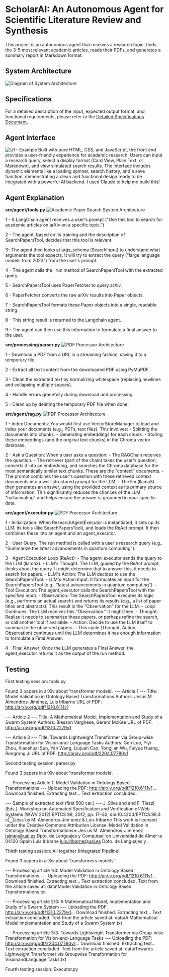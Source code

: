 # ScholarAI: An Autonomous Agent for Scientific Literature Review and Synthesis

This project is an autonomous agent that receives a research topic, finds the 3-5 most relevant academic articles, reads their PDFs, and generates a summary report in Markdown format.

## System Architecture
![Diagram of System Architecture](docs/Architecture.png)

## Specifications
For a detailed description of the input, expected output format, and functional requirements, please refer to the [Detailed Specifications Document](docs/SPECIFICATIONS.md).

## Agent Interface
![UI - Example](docs/interface.png)
Built with pure HTML, CSS, and JavaScript, the front end provides a user-friendly experience for academic research. Users can input a research query, select a display format (Card View, Plain Text, or Markdown), and view simulated search results. The interface includes dynamic elements like a loading spinner, search history, and a save function, demonstrating a clean and functional design ready to be integrated with a powerful AI backend.
I used Claude to help me build this!

## Agent Explanation

**src/agent/tools.py**
![Academic Paper Search System Architecture](docs/tools.png)

1 - A LangChain agent receives a user's prompt ("Use this tool to search for academic articles on arXiv on a specific topic.")

2 - The agent, based on its training and the description of SearchPapersTool, decides that this tool is relevant.

3- The agent then looks at args_schema (SearchInput) to understand what arguments the tool expects. It will try to extract the query ("large language models from 2023") from the user's prompt.

4 - The agent calls the _run method of SearchPapersTool with the extracted query.

5 - SearchPapersTool uses PaperFetcher to query arXiv.

6 - PaperFetcher converts the raw arXiv results into Paper objects.

7 - SearchPapersTool formats these Paper objects into a single, readable string.

8 - This string result is returned to the Langchain agent.

9 - The agent can then use this information to formulate a final answer to the user.

**src/processing/parser.py**
![PDF Processor Architecture](docs/parser.png)

1 - Download a PDF from a URL in a streaming fashion, saving it to a temporary file.

2 - Extract all text content from the downloaded PDF using PyMuPDF.

3 - Clean the extracted text by normalizing whitespace (replacing newlines and collapsing multiple spaces).

4 - Handle errors gracefully during download and processing.

5 - Clean up by deleting the temporary PDF file when done.

**src/agent/rag.py**
![PDF Processor Architecture](docs/RAG.png)

1 - Index Documents: You would first use VectorStoreManager to load and index your documents (e.g., PDFs, text files). This involves:
    - Splitting the documents into chunks.
    - Generating embeddings for each chunk.
    - Storing these embeddings (and the original text chunks) in the Chroma vector database.
    
2 - Ask a Question: When a user asks a question:
    - The RAGChain receives the question.
    - The retriever (part of the chain) takes the user's question, converts it into an embedding, and searches the Chroma database for the most semantically similar text chunks. These are the "context" documents.
    - The prompt combines the user's question with these retrieved context documents into a well-structured prompt for the LLM.
    - The llm (llama3) then generates an answer, using the provided context as its primary source of information. This significantly reduces the chances of the LLM "hallucinating" and helps ensure the answer is grounded in your specific data.

**src/agent/executor.py**
![PDF Processor Architecture](docs/executor.png)


1 - Initialization: When ResearchAgentExecutor is instantiated, it sets up its LLM, its tools (like SearchPapersTool), and loads the ReAct prompt. It then combines these into an agent and an agent_executor.

2 - User Query: The run method is called with a user's research query (e.g., "Summarize the latest advancements in quantum computing").

3 - Agent Execution Loop (ReAct):
    - The agent_executor sends the query to the LLM (llama3).
    - LLM's Thought: The LLM, guided by the ReAct prompt, thinks about the query. It might determine that to answer this, it needs to search for papers.
    - LLM's Action: The LLM decides to use the SearchPapersTool.
    - LLM's Action Input: It formulates an input for the SearchPapersTool (e.g., "latest advancements in quantum computing").
    - Tool Execution: The agent_executor calls the SearchPapersTool with the specified input.
    - Observation: The SearchPapersTool executes its logic (e.g., performs an actual search) and returns its results (e.g., a list of paper titles and abstracts). This result is the "Observation" for the LLM.
    - Loop Continues: The LLM receives this "Observation." It might then:
    - Thought: Realize it needs to summarize these papers, or perhaps refine the search, or call another tool if available.
    - Action: Decide to use the LLM itself to summarize the observed papers.
    - This cycle (Thought, Action, Observation) continues until the LLM determines it has enough information to formulate a Final Answer.
    
4 - Final Answer: Once the LLM generates a Final Answer, the agent_executor returns it as the output of the run method.






## Testing
First testing session: tools.py

Found 3 papers in arXiv about 'transformer models'.
--- Article 1 ---
Title: Model Validation in Ontology Based Transformations
Authors: Jesús M. Almendros-Jiménez, Luis Iribarne
URL of PDF: http://arxiv.org/pdf/1210.6111v1

--- Article 2 ---
Title: A Mathematical Model, Implementation and Study of a Swarm System
Authors: Blesson Varghese, Gerard McKee
URL of PDF: http://arxiv.org/pdf/1310.2279v1

--- Article 3 ---
Title: Towards Lightweight Transformer via Group-wise Transformation for Vision-and-Language Tasks
Authors: Gen Luo, Yiyi Zhou, Xiaoshuai Sun, Yan Wang, Liujuan Cao, Yongjian Wu, Feiyue Huang, Rongrong Ji
URL of PDF: http://arxiv.org/pdf/2204.07780v1


Second testing session: parser.py

Found 3 papers in arXiv about 'transformer models'.

--- Processing Article 1: Model Validation in Ontology Based Transformations ---
Uploading the PDF: http://arxiv.org/pdf/1210.6111v1...
Download finished. Extracting text...
Text extraction concluded.

--- Sample of extracted text (first 500 car.) ---
J. Silva and and F. Tiezzi (Eds.): Workshop on Automated Speciﬁcation and Veriﬁcation of Web Systems (WWV 2012) EPTCS 98, 2012, pp. 17–30, doi:10.4204/EPTCS.98.4 c⃝Jess´us M. Almendros-Jim´enez & Luis Iribarne This work is licensed under the Creative Commons Attribution License. Model Validation in Ontology Based Transformations∗ Jes´us M. Almendros-Jim´enez jalmen@ual.es Dpto. de Lenguajes y Computaci´on Universidad de Almer´ıa 04120-Spain Luis Iribarne luis.iribarne@ual.es Dpto. de Lenguajes y .


Thirth testing session: All together (Integrated Pipeline)

Found 3 papers in arXiv about 'transformers models'.

--- Processing article 1/3: Model Validation in Ontology Based Transformations ---
Uploading the PDF: http://arxiv.org/pdf/1210.6111v1...
Download finished. Extracting text...
Text extraction concluded.
Text from the article saved at: data\Model Validation in Ontology Based Transformations.txt

--- Processing article 2/3: A Mathematical Model, Implementation and Study of a Swarm System ---
Uploading the PDF: http://arxiv.org/pdf/1310.2279v1...
Download finished. Extracting text...
Text extraction concluded.
Text from the article saved at: data\A Mathematical Model Implementation and Study of a Swarm System.txt

--- Processing article 3/3: Towards Lightweight Transformer via Group-wise Transformation for Vision-and-Language Tasks ---
Uploading the PDF: http://arxiv.org/pdf/2204.07780v1...
Download finished. Extracting text...
Text extraction concluded.
Text from the article saved at: data\Towards Lightweight Transformer via Groupwise Transformation for VisionandLanguage Tasks.txt


Fourth testing session: Executor.py



